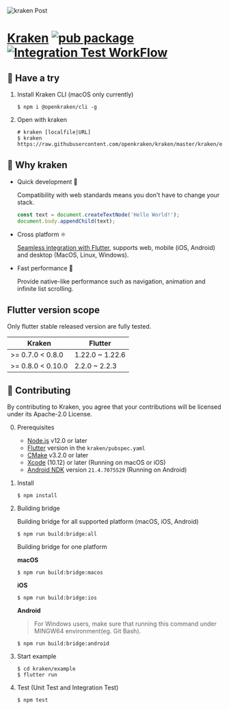 ![kraken Post](https://user-images.githubusercontent.com/677114/101163298-6264ae80-366e-11eb-9151-f560d18c2ceb.png)

# [Kraken](https://openkraken.com/) [![pub package](https://img.shields.io/pub/v/kraken.svg)](https://pub.dev/packages/kraken) [![Integration Test WorkFlow](https://github.com/openkraken/kraken/actions/workflows/integration_test.yml/badge.svg?branch=main)](https://github.com/openkraken/kraken/actions/workflows/integration_test.yml)

## 💁 Have a try

1. Install Kraken CLI (macOS only currently)

    ```shell
    $ npm i @openkraken/cli -g
    ```

2. Open with kraken

    ```shell
    # kraken [localfile|URL]
    $ kraken https://raw.githubusercontent.com/openkraken/kraken/master/kraken/example/assets/bundle.js
    ```

## 💌 Why kraken

* Quick development 🎉

  Compatibility with web standards means you don't have to change your stack.
  ```js
  const text = document.createTextNode('Hello World!');
  document.body.appendChild(text);
  ```

* Cross platform ⚛️

  [Seamless integration with Flutter](https://pub.dev/packages/kraken), supports web, mobile (iOS, Android) and desktop (MacOS, Linux, Windows).

* Fast performance 🚀

  Provide native-like performance such as navigation, animation and infinite list scrolling.

## Flutter version scope

Only flutter stable released version are fully tested.

| Kraken  | Flutter |
| ------------- | ------------- |
| >= 0.7.0 < 0.8.0 | 1.22.0 ~ 1.22.6 |
| >= 0.8.0 < 0.10.0  | 2.2.0 ~ 2.2.3  |


## 👏 Contributing

By contributing to Kraken, you agree that your contributions will be licensed under its Apache-2.0 License.

0. Prerequisites
    * [Node.js](https://nodejs.org/) v12.0 or later
    * [Flutter](https://flutter.dev/docs/get-started/install) version in the `kraken/pubspec.yaml`
    * [CMake](https://cmake.org/) v3.2.0 or later
    * [Xcode](https://developer.apple.com/xcode/) (10.12) or later (Running on macOS or iOS)
    * [Android NDK](https://developer.android.com/studio/projects/install-ndk) version `21.4.7075529` (Running on Android)

1. Install

    ```shell
    $ npm install
    ```

2. Building bridge

    Building bridge for all supported platform (macOS, iOS, Android)

    ```shell
    $ npm run build:bridge:all
    ```

    Building bridge for one platform

    **macOS**

    ```shell
    $ npm run build:bridge:macos
    ```

    **iOS**

    ```shell
    $ npm run build:bridge:ios
    ```

    **Android**

    > For Windows users, make sure that running this command under MINGW64 environment(eg. Git Bash).

    ```shell
    $ npm run build:bridge:android
    ```

3. Start example
    ```shell
    $ cd kraken/example
    $ flutter run
    ```

4. Test (Unit Test and Integration Test)
    ```shell
    $ npm test
    ```
